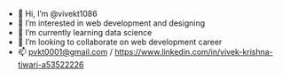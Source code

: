 - 👋 Hi, I’m @vivekt1086
- 👀 I’m interested in web development and designing 
- 🌱 I’m currently learning data science 
- 💞️ I’m looking to collaborate on web development career 
- 📫 pvkt0001@gmail.com / https://www.linkedin.com/in/vivek-krishna-tiwari-a53522226

<!---
vivekt1086/vivekt1086 is a ✨ special ✨ repository because its `README.md` (this file) appears on your GitHub profile.
You can click the Preview link to take a look at your changes.
--->
